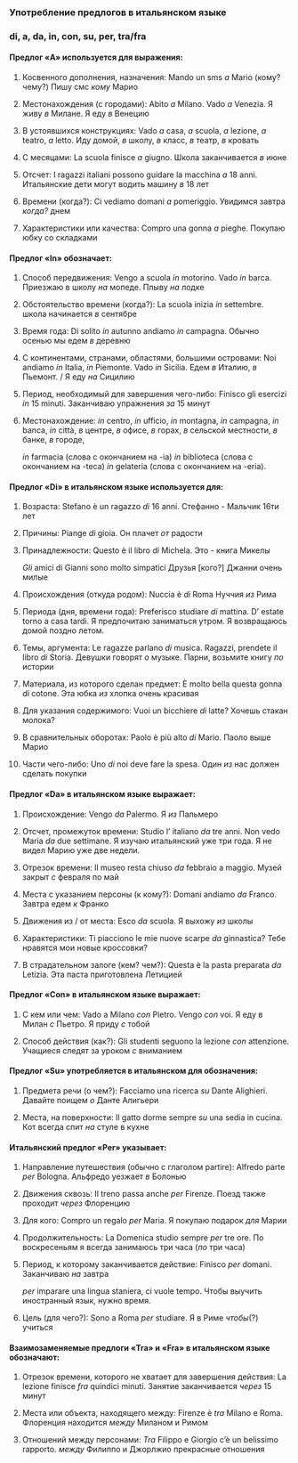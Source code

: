 ### Употребление предлогов в итальянском языке
### di, a, da, in, con, su, per, tra/fra

#### Предлог «A» используется для выражения:
1. Косвенного дополнения, назначения: 
	Mando un sms *a* Mario (кому? чему?)
	Пишу смс *кому* Марио

2. Местонахождения (с городами):
	Abito *a* Milano. Vado *a* Venezia.
	Я живу *в* Милане. Я еду *в* Венецию


3. В устоявшихся конструкциях:
	Vado *a* casa, *a* scuola, *a* lezione, *a* teatro, *a* letto.
	Иду домой, *в* школу, *в* класс, *в* театр, *в* кровать

4. С месяцами:
	La scuola finisce *a* giugno.
	Школа заканчивается *в* июне

5. Отсчет:
	I ragazzi italiani possono guidare la macchina *a* 18 anni.
	Итальянские дети могут водить машину *в* 18 лет

6. Времени (когда?):
	Ci vediamo domani *a* pomeriggio.
	Увидимся завтра *когда?* днем

7. Характеристики или качества:
	Compro una gonna *a* pieghe.
	Покупаю юбку со складками	

#### Предлог «In» обозначает:

1. Способ передвижения:
	Vengo a scuola *in* motorino. Vado *in* barca.
	Приезжаю в школу *на* мопеде. Плыву *на* лодке

2. Обстоятельство времени (когда?):
	La scuola inizia *in* settembre.
	школа начинается *в* сентябре

3. Время года:
	Di solito *in* autunno andiamo *in* campagna.
	Обычно осенью мы едем *в* деревню

4. С континентами, странами, областями, большими островами:
	Noi andiamo *in* Italia, *in* Piemonte. Vado *in* Sicilia.
	Едем *в* Италию, *в* Пьемонт. / Я еду *на* Сицилию

5. Период, необходимый для завершения чего-либо:
	Finisco gli esercizi *in* 15 minuti.
	Заканчиваю упражнения *за* 15 минут

6. Местонахождение:
	*in* centro, *in* ufficio, *in* montagna, *in* campagna, *in* banca, *in* città,
	*в* центре, *в* офисе, *в* горах, *в* сельской местности, *в*
	банке, *в* городе,

	*in* farmacia (слова с окончанием на -ia)
	*in* biblioteca (слова с окончанием на -teca)
	*in* gelateria (слова с окончанием на -eria).


#### Предлог «Di» в итальянском языке используется для:
1.  Возраста:
	Stefano è un ragazzo *di* 16 anni.
	Cтефанно - Мальчик 16ти лет

2.  Причины:
	Piange *di* gioia.
	Он плачет *от* радости

3.  Принадлежности:
	Questo è il libro *di* Michela.
	Это - книга Микелы
	
	*Gli* amici di Gianni sono molto simpatici
	Друзья [кого?] Джанни очень милые

4.  Происхождения (откуда родом):
	Nuccia è *di* Roma
	Нуччия *из* Рима

5.  Периода (дня, времени года):
	Preferisco studiare *di* mattina. D’ estate torno a casa tardi.
	Я предпочитаю заниматься утром. Я возвращаюсь домой поздно летом.

6.  Темы, аргумента:
	Le ragazze parlano *di* musica. Ragazzi, prendete il libro *di* Storia.
	Девушки говорят *о* музыке. Парни, возьмите книгу *по* истории

7.  Материала, из которого сделан предмет:
	È molto bella questa gonna *di* cotone.
	Эта юбка *из* хлопка очень красивая

8.  Для указания содержимого:
	Vuoi un bicchiere *di* latte?
	Хочешь стакан молока?

9.  В сравнительных оборотах:
	Paolo è più alto *di* Mario.
	Паоло выше Марио

10. Части чего-либо:
	Uno *di* noi deve fare la spesa.
	Один *из* нас должен сделать покупки


#### Предлог «Da» в итальянском языке выражает:
1. Происхождение:
	Vengo *da* Palermo.
	Я *из* Пальмеро

2. Отсчет, промежуток времени:
	Studio l’ italiano *da* tre anni. Non vedo Maria *da* due settimane.
	Я изучаю итальянский уже три года. Я не видел Марию уже две недели.

3. Отрезок времени:
	Il museo resta chiuso *da* febbraio a maggio.
	Музей закрыт *с* февраля по май

4. Места с указанием персоны (к кому?):
	Domani andiamo *da* Franco.
	Завтра едем *к* Франко

5. Движения из / от места:
	Esco *da* scuola.
	Я выхожу *из* школы

6. Характеристики:
	Ti piacciono le mie nuove scarpe *da* ginnastica?
	Тебе нравятся мои новые кроссовки?

7. В страдательном залоге (кем? чем?):
	Questa è la pasta preparata *da* Letizia.
	Эта паста приготовлена Летицией


#### Предлог «Con» в итальянском языке выражает:
1. С кем или чем:
	Vado a Milano *con* Pietro. Vengo *con* voi.
	Я еду в Милан *с* Пьетро. Я приду *с* тобой

2. Способ действия (как?):
	Gli studenti seguono la lezione *con* attenzione.
	Учащиеся следят за уроком *с* вниманием


#### Предлог «Su» употребляется в итальянском для обозначения:
1. Предмета речи (о чем?):
	Facciamo una ricerca *su* Dante Alighieri.
	Давайте поищем *о* Данте Алигьери

2. Места, на поверхности:
	Il gatto dorme sempre *su* una sedia in cucina.
	Кот всегда спит *на* стуле в кухне


#### Итальянский предлог «Per» указывает:
1. Направление путешествия (обычно с глаголом partire):
	Alfredo parte *per* Bologna.
	Альфредо уезжает *в* Болонью

2. Движения сквозь:
	Il treno passa anche *per* Firenze.
	Поезд также проходит *через* Флоренцию

3. Для кого:
	Compro un regalo *per* Maria.
	Я покупаю подарок *для* Марии

4. Продолжительность:
	La Domenica studio sempre *per* tre ore.
	По воскресеньям я всегда занимаюсь три часа (*по* три часа)

5. Период, к которому заканчивается действие:
	Finisco *per* domani.
	Заканчиваю *на* завтра

	*per* imparare una lingua staniera, ci vuole tempo.
	Чтобы выучить иностранный язык, нужно время.

6. Цель (для чего?):
	Sono a Roma *per* studiare.
	Я в Риме *чтобы*(?) учиться


#### Взаимозаменяемые предлоги «Tra» и «Fra» в итальянском языке обозначают:
1. Отрезок времени, которого не хватает для завершения действия:
	La lezione finisce *fra* quindici minuti.
	Занятие заканчивается *через* 15 минут

2. Места или объекта, находящего между:
	Firenze è *tra* Milano e Roma.
	Флоренция находится *между* Миланом и Римом

3. Отношений между персонами:
	*Tra* Filippo e Giorgio c’è un belissimo rapporto.
	*между* Филиппо и Джорлжио прекрасные отношения

